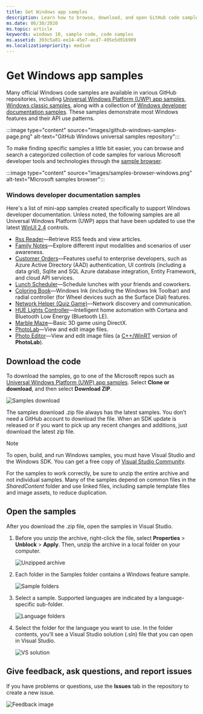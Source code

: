 ```yaml
---
title: Get Windows app samples
description: Learn how to browse, download, and open GitHub code samples that demonstrate most Windows features and their API use patterns.
ms.date: 06/30/2020
ms.topic: article
keywords: windows 10, sample code, code samples
ms.assetid: 393c5a81-ee14-45e7-acd7-495e5d916909
ms.localizationpriority: medium
---
```


# Get Windows app samples

Many official Windows code samples are available in various GitHub repositories, including [Universal Windows Platform (UWP) app samples](https://github.com/microsoft/Windows-universal-samples), [Windows classic samples](https://github.com/microsoft/Windows-classic-samples), along with a collection of [Windows developer documentation samples](#windows-developer-documentation-samples). These samples demonstrate most Windows features and their API use patterns.

:::image type="content" source="images/github-windows-samples-page.png" alt-text="GitHub Windows universal samples repository":::

To make finding specific samples a little bit easier, you can browse and search a categorized collection of code samples for various Microsoft developer tools and technologies through the [sample browser](/samples/browse/).

:::image type="content" source="images/samples-browser-windows.png" alt-text="Microsoft samples browser":::

### Windows developer documentation samples

Here's a list of mini-app samples created specifically to support Windows developer documentation. Unless noted, the following samples are all Universal Windows Platform (UWP) apps that have been updated to use the latest [WinUI 2.4](/windows/apps/winui/winui2/release-notes/winui-2.4) controls.

- [Rss Reader](/samples/microsoft/windows-appsample-rssreader/rssreader-sample/)&mdash;Retrieve RSS feeds and view articles.
- [Family Notes](/samples/microsoft/windows-appsample-familynotes/familynotes-sample/)&mdash;Explore different input modalities and scenarios of user awareness.
- [Customer Orders](/samples/microsoft/windows-appsample-customers-orders-database/customers-orders-database-sample/)&mdash;Features useful to enterprise developers, such as Azure Active Directory (AAD) authentication, UI controls (including a data grid), Sqlite and SQL Azure database integration, Entity Framework, and cloud API services.
- [Lunch Scheduler](/samples/microsoft/windows-appsample-lunch-scheduler/lunch-scheduler-app/)&mdash;Schedule lunches with your friends and coworkers.
- [Coloring Book](/samples/microsoft/windows-appsample-coloringbook/coloring-book-sample-updated-to-winui-24---may-2020/)&mdash;Windows Ink (including the Windows Ink Toolbar) and radial controller (for Wheel devices such as the Surface Dial) features.
- [Network Helper (Quiz Game)](/samples/microsoft/windows-appsample-networkhelper/networkhelper-sample-library/)&mdash;Network discovery and communication.
- [HUE Lights Controller](/samples/microsoft/windows-appsample-huelightcontroller/hue-lights-sample/)&mdash;Intelligent home automation with Cortana and Bluetooth Low Energy (Bluetooth LE).
- [Marble Maze](/samples/microsoft/windows-appsample-marble-maze/directx-marble-maze-game-sample/)&mdash;Basic 3D game using DirectX.
- [PhotoLab](/samples/microsoft/windows-appsample-photo-lab/photolab-sample/)&mdash;View and edit image files.
- [Photo Editor](/samples/microsoft/windows-appsample-photo-editor/photo-editor-cwinrt-sample-application/)&mdash;View and edit image files (a [C++/WinRT](/windows/uwp/cpp-and-winrt-apis/) version of **PhotoLab**).

## Download the code

To download the samples, go to one of the Microsoft repos such as
[Universal Windows Platform (UWP) app samples](https://github.com/microsoft/Windows-universal-samples). Select **Clone or download**, and then select **Download ZIP**.

![Samples download](images/SamplesDownloadButton.png)

The samples download .zip file always has the latest samples. You don’t need a GitHub account to download the file. When an SDK update is released or if you want to pick up any recent changes and additions, just download the latest zip file.

> [!NOTE]
> To open, build, and run Windows samples, you must have Visual Studio  and the Windows SDK. You can get a free copy of [Visual Studio Community](https://www.microsoft.com/?ref=go).  
>
> For the samples to work correctly, be sure to unzip the entire archive and not individual samples. Many of the samples depend on common files in the *SharedContent* folder and use linked files, including sample template files and image assets, to reduce duplication.

## Open the samples

After you download the .zip file, open the samples in Visual Studio.

1. Before you unzip the archive, right-click the file, select **Properties** > **Unblock** > **Apply**. Then, unzip the archive in a local folder on your computer.

    ![Unzipped archive](images/SamplesUnzip1.png)

2. Each folder in the Samples folder contains a Windows feature sample.

    ![Sample folders](images/SamplesUnzip2.png)

3. Select a sample. Supported languages are indicated by a language-specific sub-folder.

    ![Language folders](images/SamplesUnzip3.png)

4. Select the folder for the language you want to use. In the folder contents, you’ll see a Visual Studio solution (.sln) file that you can open in Visual Studio.

    ![VS solution](images/SamplesUnzip4.png)

## Give feedback, ask questions, and report issues

If you have problems or questions, use the **Issues** tab in the repository to create a new issue.

![Feedback image](images/GitHubUWPSamplesFeedback.png)
